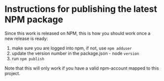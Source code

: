 # Instructions for publishing the latest NPM package

Since this work is released on NPM, this is how you should work once a new release is ready: 

1. make sure you are logged into npm, if not, use `npm adduser`
1. update the version number in the package.json - node `version`
1. run `npm publish`

Note that this will only work if you have a valid npm-account mapped to this project. 